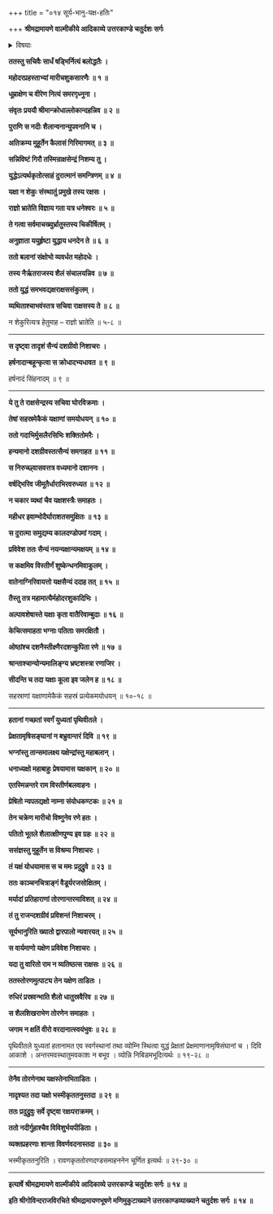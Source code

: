 +++
title = "०१४ सूर्य-भानु-यक्ष-हतिः"

+++
**श्रीमद्रामायणे वाल्मीकीये आदिकाव्ये उत्तरकाण्डे चतुर्दशः सर्गः**

<details><summary>विषयाः</summary>

त्रैलोक्य-विजय-प्रतिज्ञान-पूर्वकं  
प्रहस्तादि-सचिवैः सेनया च सह  
निर्गतेन रावणेन  
प्रथमं कुबेर-जयाय कैलासं प्रतिगमनम् ॥ १ ॥  
कुबेर-सेनाभिः सह युध्यता रावणेन  
सूर्य-भानु-नामक--यक्ष-वधे यक्ष-सेनाभी रावण-भयात् पलायनम् ॥ २ ॥
</details>


**ततस्तु सचिवैः सार्धं षड्भिर्नित्यं बलोद्धतैः ।**

**महोदरप्रहस्ताभ्यां मारीचशुकसारणैः ॥ १ ॥**

**धूम्राक्षेण च वीरेण नित्यं समरगृध्नुना ।**

**संवृतः प्रययौ श्रीमान्क्रोधाल्लोकान्दहन्निव ॥ २ ॥**

**पुराणि स नदीः शैलान्वनान्युपवनानि च ।**

**अतिक्रम्य मुहूर्तेन कैलासं गिरिमागमत् ॥ ३ ॥**

**सन्निविष्टं गिरौ तस्मिन्राक्षसेन्द्रं निशम्य तु ।**

**युद्धेऽत्यर्थकृतोत्साहं दुरात्मानं समन्त्रिणम् ॥ ४ ॥**

**यक्षा न शेकुः संस्थातुं प्रमुखे तस्य रक्षसः ।**

**राज्ञो भ्रातेति विज्ञाय गता यत्र धनेश्वरः ॥ ५ ॥**

**ते गत्वा सर्वमाचख्युर्भ्रातुस्तस्य चिकीर्षितम् ।**

**अनुज्ञाता ययुर्हृष्टा युद्धाय धनदेन ते ॥ ६ ॥**

**ततो बलानां संक्षोभो व्यवर्धत महोदधेः ।**

**तस्य नैर्ऋतराजस्य शैलं संचालयन्निव ॥ ७ ॥**

**ततो युद्धं समभवद्यक्षराक्षससंकुलम् ।**

**व्यथिताश्चाभवंस्तत्र सचिवा राक्षसस्य ते ॥ ८ ॥**

न शेकुरित्यत्र हेतुमाह – राज्ञो भ्रातेति ॥ ५-८ ॥

****

**स दृष्ट्वा तादृशं सैन्यं दशग्रीवो निशाचरः ।**

**हर्षनादान्बहून्कृत्वा स क्रोधादभ्यधावत ॥ ९ ॥**

हर्षनादं सिंहनादम् ॥ ९ ॥

****

**ये तु ते राक्षसेन्द्रस्य सचिवा घोरविक्रमाः ।**

**तेषां सहस्रमेकैकं यक्षाणां समयोधयन् ॥ १० ॥**

**ततो गदाभिर्मुसलैरसिभिः शक्तितोमरैः ।**

**हन्यमानो दशग्रीवस्तत्सैन्यं समगाहत ॥ ११ ॥**

**स निरुच्छ्वासवत्तत्र वध्यमानो दशाननः ।**

**वर्षद्भिरिव जीमूतैर्धाराभिरवरुध्यत ॥ १२ ॥**

**न चकार व्यथां चैव यक्षशस्त्रैः समाहतः ।**

**महीधर इवाम्भोदैर्घाराशतसमुक्षितः ॥ १३ ॥**

**स दुरात्मा समुद्यम्य कालदण्डोपमां गदाम् ।**

**प्रविवेश ततः सैन्यं नयन्यक्षान्यमक्षयम् ॥ १४ ॥**

**स कक्षमिव विस्तीर्णं शुष्केन्धनमिवाकुलम् ।**

**वातेनाग्निरिवायत्तो यक्षसैन्यं ददाह तत् ॥ १५ ॥**

**तैस्तु तत्र महामात्यैर्महोदरशुकादिभिः ।**

**अल्पावशेषास्ते यक्षाः कृता वातैरिवाम्बुदाः ॥ १६ ॥**

**केचित्समाहता भग्नाः पतिताः समरक्षितौ ।**

**ओष्ठांश्च दशनैस्तीक्ष्णैरदशन्कुपिता रणे ॥ १७ ॥**

**श्रान्ताश्चान्योन्यमालिङ्ग्य भ्रष्टशस्त्रा रणाजिर ।**

**सीदन्ति च तदा यक्षाः कूला इव जलेन ह ॥ १८ ॥**

सहस्राणां यक्षाणामेकैकं सहस्रं प्रत्येकमयोधयन् ॥ १०-१८ ॥

****

**हतानां गच्छतां स्वर्गं युध्यतां पृथिवीतले ।**

**प्रेक्षतामृषिसङ्घानां न बभ्रुवान्तरं दिवि ॥ १९ ॥**

**भग्नांस्तु तान्समालक्ष्य यक्षेन्द्रांस्तु महाबलान् ।**

**धनाध्यक्षो महाबाहुः प्रेषयामास यक्षकान् ॥ २० ॥**

**एतस्मिन्नन्तरे राम विस्तीर्णबलवाहनः ।**

**प्रेषितो न्यपतद्यक्षो नाम्ना संयोधकण्टकः ॥ २१ ॥**

**तेन चक्रेण मारीचो विष्णुनेव रणे हतः ।**

**पतितो भूतले शैलात्क्षीणपुण्य इव ग्रहः ॥ २२ ॥**

**ससंज्ञस्तु मुहूर्तेन स विश्रम्य निशाचरः ।**

**तं यक्षं योधयामास स च ममः प्रदुद्रुवे ॥ २३ ॥**

**ततः काञ्चनचित्राङ्गं वैडूर्यरजसोक्षितम् ।**

**मर्यादां प्रतिहाराणां तोरणान्तरमाविशत् ॥ २४ ॥**

**तं तु राजन्दशग्रीवं प्रविशन्तं निशाचरम् ।**

**सूर्यभानुरिति ख्यातो द्वारपालो न्यवारयत् ॥ २५ ॥**

**स वार्यमाणो यक्षेण प्रविवेश निशाचरः ।**

**यदा तु वारितो राम न व्यतिष्ठत्स राक्षसः ॥ २६ ॥**

**ततस्तोरणमुत्पाट्य तेन यक्षेण ताडितः ।**

**रुधिरं प्रस्रवन्भाति शैलो धातुस्रवैरिव ॥ २७ ॥**

**स शैलशिखराभेण तोरणेन समाहतः ।**

**जगाम न क्षतिं वीरो वरदानात्स्वयंभुवः ॥ २८ ॥**

पृथिवीतले युध्यतां हतानामत एव स्वर्गस्थानां तथा व्योम्नि स्थित्वा युद्धं प्रेक्षतां प्रेक्षमाणानामृषिसंघानां च । दिवि आकाशे । अन्तरमवस्थातुमवकाशः न बभूव । व्योन्नि निबिडमभूदित्यर्थः ॥ १९-२८ ॥

****

**तेनैव तोरणेनाथ यक्षस्तेनाभिताडितः ।**

**नादृश्यत तदा यक्षो भस्मीकृततनुस्तदा ॥ २९ ॥**

**ततः प्रदुद्रुवुः सर्वे दृष्ट्वा रक्षःपराक्रमम् ।**

**ततो नदीर्गुहाश्चैव विविशुर्भयपीडिताः ।**

**व्यक्तप्रहरणाः शान्ता विवर्णवदनास्तदा ॥ ३० ॥**

भस्मीकृततनुरिति । रावणकृततोरणदण्डसमाहननेन चूर्णित इत्यर्थः ॥ २९-३० ॥

****

**इत्यार्षे श्रीमद्रामायणे वाल्मीकीये आदिकाव्ये उत्तरकाण्डे चतुर्दशः सर्गः ॥ १४ ॥**

**इति श्रीगोविन्दराजविरचिते श्रीमद्रामायणभूषणे मणिमुकुटाख्याने उत्तरकाण्डव्याख्याने चतुर्दशः सर्गः ॥ १४ ॥**
